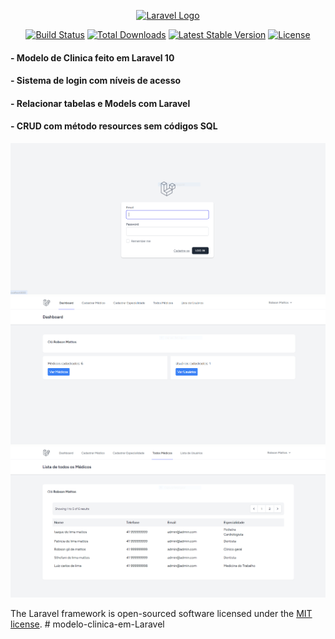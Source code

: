 <p align="center"><a href="https://laravel.com" target="_blank"><img src="https://raw.githubusercontent.com/laravel/art/master/logo-lockup/5%20SVG/2%20CMYK/1%20Full%20Color/laravel-logolockup-cmyk-red.svg" width="400" alt="Laravel Logo"></a></p>

<p align="center">
<a href="https://github.com/laravel/framework/actions"><img src="https://github.com/laravel/framework/workflows/tests/badge.svg" alt="Build Status"></a>
<a href="https://packagist.org/packages/laravel/framework"><img src="https://img.shields.io/packagist/dt/laravel/framework" alt="Total Downloads"></a>
<a href="https://packagist.org/packages/laravel/framework"><img src="https://img.shields.io/packagist/v/laravel/framework" alt="Latest Stable Version"></a>
<a href="https://packagist.org/packages/laravel/framework"><img src="https://img.shields.io/packagist/l/laravel/framework" alt="License"></a>
</p>


 #### - Modelo de Clinica feito em Laravel 10
 #### - Sistema de login com níveis de acesso
 #### - Relacionar tabelas e Models com Laravel
 #### - CRUD com método resources sem códigos SQL
 
 <img src="https://github.com/RobsonMattosProgramador/modelo-clinica-em-Laravel/blob/main/img_git/git1.PNG">
 <img src="https://github.com/RobsonMattosProgramador/modelo-clinica-em-Laravel/blob/main/img_git/git2.PNG">
 <img src="https://github.com/RobsonMattosProgramador/modelo-clinica-em-Laravel/blob/main/img_git/git3.PNG">
 
 

The Laravel framework is open-sourced software licensed under the [MIT license](https://opensource.org/licenses/MIT).
#   m o d e l o - c l i n i c a - e m - L a r a v e l 
 
 
